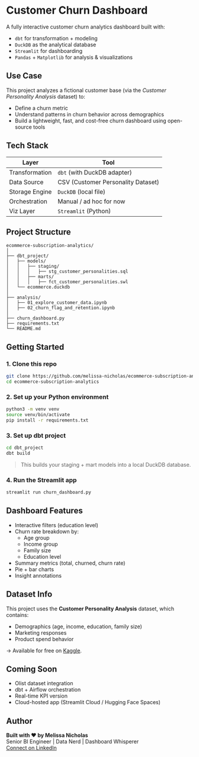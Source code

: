 
# Customer Churn Dashboard

A fully interactive customer churn analytics dashboard built with:

- `dbt` for transformation + modeling
- `DuckDB` as the analytical database
- `Streamlit` for dashboarding
- `Pandas` + `Matplotlib` for analysis & visualizations

## Use Case

This project analyzes a fictional customer base (via the *Customer Personality Analysis* dataset) to:
- Define a churn metric
- Understand patterns in churn behavior across demographics
- Build a lightweight, fast, and cost-free churn dashboard using open-source tools

## Tech Stack

| Layer        | Tool             |
|--------------|------------------|
| Transformation | `dbt` (with DuckDB adapter) |
| Data Source     | CSV (Customer Personality Dataset) |
| Storage Engine  | `DuckDB` (local file) |
| Orchestration   | Manual / ad hoc for now |
| Viz Layer       | `Streamlit` (Python) |

## Project Structure

```
ecommerce-subscription-analytics/
│
├── dbt_project/                  
│   ├── models/
│   │   ├── staging/
│   │   │   ├── stg_customer_personalities.sql
│   │   ├── marts/
│   │   │   ├── fct_customer_personalities.swl
│   └── ecommerce.duckdb         
│
├── analysis/  
│   ├── 01_explore_customer_data.ipynb
│   ├── 02_churn_flag_and_retention.ipynb                
│
├── churn_dashboard.py           
├── requirements.txt             
└── README.md                    
```

## Getting Started

### 1. Clone this repo

```bash
git clone https://github.com/melissa-nicholas/ecommerce-subscription-analytics.git
cd ecommerce-subscription-analytics
```

### 2. Set up your Python environment

```bash
python3 -m venv venv
source venv/bin/activate 
pip install -r requirements.txt
```

### 3. Set up dbt project

```bash
cd dbt_project
dbt build
```

> This builds your staging + mart models into a local DuckDB database.

### 4. Run the Streamlit app

```bash
streamlit run churn_dashboard.py
```

## Dashboard Features

- Interactive filters (education level)
- Churn rate breakdown by:
  - Age group
  - Income group
  - Family size
  - Education level
- Summary metrics (total, churned, churn rate)
- Pie + bar charts
- Insight annotations

## Dataset Info

This project uses the **Customer Personality Analysis** dataset, which contains:

- Demographics (age, income, education, family size)
- Marketing responses
- Product spend behavior

→ Available for free on [Kaggle](https://www.kaggle.com/datasets/imakash3011/customer-personality-analysis).

## Coming Soon

- Olist dataset integration
- dbt + Airflow orchestration
- Real-time KPI version
- Cloud-hosted app (Streamlit Cloud / Hugging Face Spaces)

## Author

**Built with ❤️ by Melissa Nicholas**  
Senior BI Engineer | Data Nerd | Dashboard Whisperer  
[Connect on LinkedIn](https://www.linkedin.com/in/melissa-nicholas-7a143593/)

